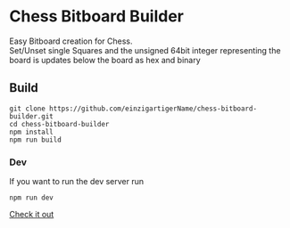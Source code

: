 # Chess Bitboard Builder
Easy Bitboard creation for Chess.  
Set/Unset single Squares and the unsigned 64bit integer representing the board is updates below the board as hex and binary

## Build
```shell
git clone https://github.com/einzigartigerName/chess-bitboard-builder.git
cd chess-bitboard-builder
npm install
npm run build
```

### Dev
If you want to run the dev server run
```shell
npm run dev
```

[Check it out](https://nelsongillo.github.io/chess-bitboard-builder/)
